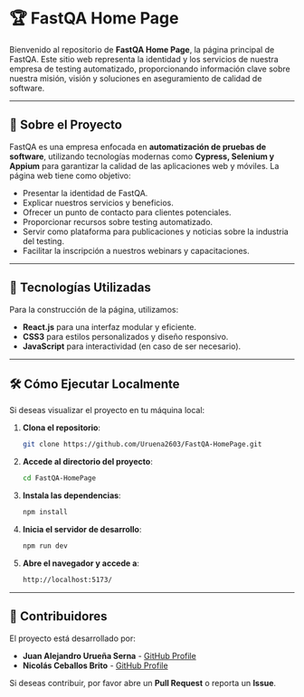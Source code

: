 # 🏆 FastQA Home Page

Bienvenido al repositorio de **FastQA Home Page**, la página principal de FastQA. Este sitio web representa la identidad y los servicios de nuestra empresa de testing automatizado, proporcionando información clave sobre nuestra misión, visión y soluciones en aseguramiento de calidad de software.

---

## 📖 Sobre el Proyecto

FastQA es una empresa enfocada en **automatización de pruebas de software**, utilizando tecnologías modernas como **Cypress, Selenium y Appium** para garantizar la calidad de las aplicaciones web y móviles. La página web tiene como objetivo:

- Presentar la identidad de FastQA.
- Explicar nuestros servicios y beneficios.
- Ofrecer un punto de contacto para clientes potenciales.
- Proporcionar recursos sobre testing automatizado.
- Servir como plataforma para publicaciones y noticias sobre la industria del testing.
- Facilitar la inscripción a nuestros webinars y capacitaciones.

---

## 🚀 Tecnologías Utilizadas

Para la construcción de la página, utilizamos:

- **React.js** para una interfaz modular y eficiente.
- **CSS3** para estilos personalizados y diseño responsivo.
- **JavaScript** para interactividad (en caso de ser necesario).

---

## 🛠 Cómo Ejecutar Localmente

Si deseas visualizar el proyecto en tu máquina local:

1. **Clona el repositorio**:
   ```sh
   git clone https://github.com/Uruena2603/FastQA-HomePage.git
   ```
2. **Accede al directorio del proyecto**:
   ```sh
   cd FastQA-HomePage
   ```
3. **Instala las dependencias**:
   ```sh
   npm install
   ```
4. **Inicia el servidor de desarrollo**:
   ```sh
   npm run dev
   ```
5. **Abre el navegador y accede a**:
   ```sh
   http://localhost:5173/
   ```

---

## 👥 Contribuidores

El proyecto está desarrollado por:

- **Juan Alejandro Urueña Serna** - [GitHub Profile](https://github.com/Uruena2603)
- **Nicolás Ceballos Brito** - [GitHub Profile](https://github.com/Nico2603)

Si deseas contribuir, por favor abre un **Pull Request** o reporta un **Issue**.

